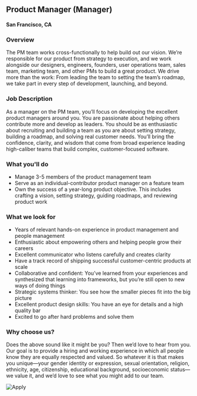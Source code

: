 ## Product Manager (Manager)
#### San Francisco, CA

### Overview
The PM team works cross-functionally to help build out our vision. We’re responsible for our product from strategy to execution, and we work alongside our designers, engineers, founders, user operations team, sales team, marketing team, and other PMs to build a great product. We drive more than the work: From leading the team to setting the team’s roadmap, we take part in every step of development, launching, and beyond.

### Job Description
As a manager on the PM team, you’ll focus on developing the excellent product managers around you. You are passionate about helping others contribute more and develop as leaders. You should be as enthusiastic about recruiting and building a team as you are about setting strategy, building a roadmap, and solving real customer needs. You’ll bring the confidence, clarity, and wisdom that come from broad experience leading high-caliber teams that build complex, customer-focused software.

### What you'll do
+ Manage 3-5 members of the product management team
+ Serve as an individual-contributor product manager on a feature team
+ Own the success of a year-long product objective. This includes crafting a vision, setting strategy, guiding roadmaps, and reviewing product work

### What we look for
+ Years of relevant hands-on experience in product management and people management
+ Enthusiastic about empowering others and helping people grow their careers
+ Excellent communicator who listens carefully and creates clarity
+ Have a track record of shipping successful customer-centric products at scale
+ Collaborative and confident: You’ve learned from your experiences and synthesized that learning into frameworks, but you’re still open to new ways of doing things
+ Strategic systems thinker: You see how the smaller pieces fit into the big picture
+ Excellent product design skills: You have an eye for details and a high quality bar
+ Excited to go after hard problems and solve them

### Why choose us?
Does the above sound like it might be you? Then we’d love to hear from you. Our goal is to provide a hiring and working experience in which all people know they are equally respected and valued. So whatever it is that makes you unique—your gender identity or expression, sexual orientation, religion, ethnicity, age, citizenship, educational background, socioeconomic status—we value it, and we’d love to see what you might add to our team.



![Apply](https://dabuttonfactory.com/button.png?t=Apply&f=Calibri-Bold&ts=24&tc=fff&tshs=1&tshc=000&hp=20&vp=8&c=5&bgt=gradient&bgc=3d85c6&ebgc=073763)
